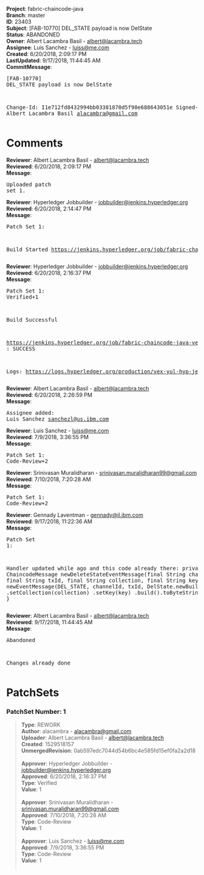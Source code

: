 <strong>Project</strong>: fabric-chaincode-java<br><strong>Branch</strong>: master<br><strong>ID</strong>: 23403<br><strong>Subject</strong>: [FAB-10770] DEL_STATE payload is now DelState<br><strong>Status</strong>: ABANDONED<br><strong>Owner</strong>: Albert Lacambra Basil - albert@lacambra.tech<br><strong>Assignee</strong>: Luis Sanchez - luiss@me.com<br><strong>Created</strong>: 6/20/2018, 2:09:17 PM<br><strong>LastUpdated</strong>: 9/17/2018, 11:44:45 AM<br><strong>CommitMessage</strong>:<br><pre>[FAB-10770] DEL_STATE payload is now DelState

Change-Id: I1e712fd8432994bb03381870d5f98e688643051e
Signed-off-by: Albert Lacambra Basil <alacambra@gmail.com>
</pre><h1>Comments</h1><strong>Reviewer</strong>: Albert Lacambra Basil - albert@lacambra.tech<br><strong>Reviewed</strong>: 6/20/2018, 2:09:17 PM<br><strong>Message</strong>: <pre>Uploaded patch set 1.</pre><strong>Reviewer</strong>: Hyperledger Jobbuilder - jobbuilder@jenkins.hyperledger.org<br><strong>Reviewed</strong>: 6/20/2018, 2:14:47 PM<br><strong>Message</strong>: <pre>Patch Set 1:

Build Started https://jenkins.hyperledger.org/job/fabric-chaincode-java-verify-x86_64/132/</pre><strong>Reviewer</strong>: Hyperledger Jobbuilder - jobbuilder@jenkins.hyperledger.org<br><strong>Reviewed</strong>: 6/20/2018, 2:16:37 PM<br><strong>Message</strong>: <pre>Patch Set 1: Verified+1

Build Successful 

https://jenkins.hyperledger.org/job/fabric-chaincode-java-verify-x86_64/132/ : SUCCESS

Logs: https://logs.hyperledger.org/production/vex-yul-hyp-jenkins-3/fabric-chaincode-java-verify-x86_64/132</pre><strong>Reviewer</strong>: Albert Lacambra Basil - albert@lacambra.tech<br><strong>Reviewed</strong>: 6/20/2018, 2:26:59 PM<br><strong>Message</strong>: <pre>Assignee added: Luis Sanchez <sanchezl@us.ibm.com></pre><strong>Reviewer</strong>: Luis Sanchez - luiss@me.com<br><strong>Reviewed</strong>: 7/9/2018, 3:36:55 PM<br><strong>Message</strong>: <pre>Patch Set 1: Code-Review+2</pre><strong>Reviewer</strong>: Srinivasan Muralidharan - srinivasan.muralidharan99@gmail.com<br><strong>Reviewed</strong>: 7/10/2018, 7:20:28 AM<br><strong>Message</strong>: <pre>Patch Set 1: Code-Review+2</pre><strong>Reviewer</strong>: Gennady Laventman - gennady@il.ibm.com<br><strong>Reviewed</strong>: 9/17/2018, 11:22:36 AM<br><strong>Message</strong>: <pre>Patch Set 1:

Handler updated while ago and this code already there:
    private static ChaincodeMessage newDeleteStateEventMessage(final String channelId, final String txId, final String collection, final String key) {
        return newEventMessage(DEL_STATE, channelId, txId, DelState.newBuilder()
                .setCollection(collection)
                .setKey(key)
                .build().toByteString());
    }</pre><strong>Reviewer</strong>: Albert Lacambra Basil - albert@lacambra.tech<br><strong>Reviewed</strong>: 9/17/2018, 11:44:45 AM<br><strong>Message</strong>: <pre>Abandoned

Changes already done</pre><h1>PatchSets</h1><h3>PatchSet Number: 1</h3><blockquote><strong>Type</strong>: REWORK<br><strong>Author</strong>: alacambra - alacambra@gmail.com<br><strong>Uploader</strong>: Albert Lacambra Basil - albert@lacambra.tech<br><strong>Created</strong>: 1529518157<br><strong>UnmergedRevision</strong>: 0ab597edc7044d54b6bc4e585fd15ef0fa2a2d18<br><br><strong>Approver</strong>: Hyperledger Jobbuilder - jobbuilder@jenkins.hyperledger.org<br><strong>Approved</strong>: 6/20/2018, 2:16:37 PM<br><strong>Type</strong>: Verified<br><strong>Value</strong>: 1<br><br><strong>Approver</strong>: Srinivasan Muralidharan - srinivasan.muralidharan99@gmail.com<br><strong>Approved</strong>: 7/10/2018, 7:20:28 AM<br><strong>Type</strong>: Code-Review<br><strong>Value</strong>: 1<br><br><strong>Approver</strong>: Luis Sanchez - luiss@me.com<br><strong>Approved</strong>: 7/9/2018, 3:36:55 PM<br><strong>Type</strong>: Code-Review<br><strong>Value</strong>: 1<br><br></blockquote>